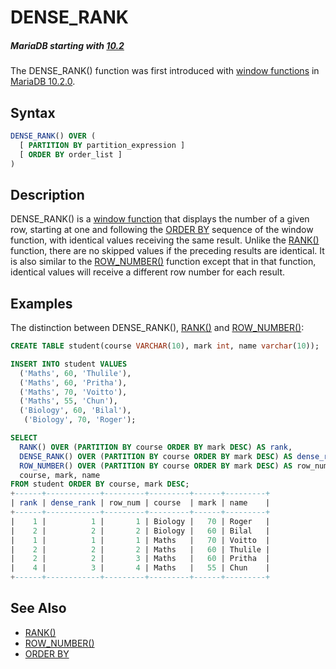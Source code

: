 # DENSE_RANK

##### MariaDB starting with [10.2](/kb/en/what-is-mariadb-102/)

The DENSE_RANK() function was first introduced with [window functions](/built-in-functions/special-functions/window-functions) in [MariaDB 10.2.0](/kb/en/mariadb-1020-release-notes/).

## Syntax

```sql
DENSE_RANK() OVER (
  [ PARTITION BY partition_expression ]
  [ ORDER BY order_list ]
) 
```

## Description

DENSE_RANK() is a [window function](/built-in-functions/special-functions/window-functions) that displays the number of a given row, starting at one and following the [ORDER BY](/sql-statements-structure/sql-statements/data-manipulation/selecting-data/order-by) sequence of the window function, with identical values receiving the same result. Unlike the  [RANK()](/built-in-functions/special-functions/window-functions/rank) function, there are no skipped values if the preceding results are identical. It is also similar to the [ROW_NUMBER()](/built-in-functions/special-functions/window-functions/row_number) function except that in that function, identical values will receive a different row number for each result.

## Examples

The distinction between DENSE_RANK(), [RANK()](/built-in-functions/special-functions/window-functions/rank) and [ROW_NUMBER()](/built-in-functions/special-functions/window-functions/row_number):

```sql
CREATE TABLE student(course VARCHAR(10), mark int, name varchar(10));

INSERT INTO student VALUES 
  ('Maths', 60, 'Thulile'),
  ('Maths', 60, 'Pritha'),
  ('Maths', 70, 'Voitto'),
  ('Maths', 55, 'Chun'),
  ('Biology', 60, 'Bilal'),
   ('Biology', 70, 'Roger');

SELECT 
  RANK() OVER (PARTITION BY course ORDER BY mark DESC) AS rank, 
  DENSE_RANK() OVER (PARTITION BY course ORDER BY mark DESC) AS dense_rank, 
  ROW_NUMBER() OVER (PARTITION BY course ORDER BY mark DESC) AS row_num, 
  course, mark, name 
FROM student ORDER BY course, mark DESC;
+------+------------+---------+---------+------+---------+
| rank | dense_rank | row_num | course  | mark | name    |
+------+------------+---------+---------+------+---------+
|    1 |          1 |       1 | Biology |   70 | Roger   |
|    2 |          2 |       2 | Biology |   60 | Bilal   |
|    1 |          1 |       1 | Maths   |   70 | Voitto  |
|    2 |          2 |       2 | Maths   |   60 | Thulile |
|    2 |          2 |       3 | Maths   |   60 | Pritha  |
|    4 |          3 |       4 | Maths   |   55 | Chun    |
+------+------------+---------+---------+------+---------+
```

## See Also

- [RANK()](/built-in-functions/special-functions/window-functions/rank)
- [ROW_NUMBER()](/built-in-functions/special-functions/window-functions/row_number)
- [ORDER BY](/sql-statements-structure/sql-statements/data-manipulation/selecting-data/order-by)